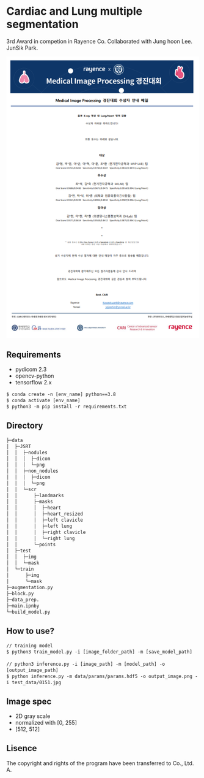 # Cardiac and Lung multiple segmentation
3rd Award in competion in Rayence Co.
Collaborated with Jung hoon Lee. JunSik Park.

![award](./images/competition.png)


## Requirements
- pydicom 2.3
- opencv-python
- tensorflow 2.x
```
$ conda create -n [env_name] python==3.8
$ conda activate [env_name]
$ python3 -m pip install -r requirements.txt
```

## Directory
```
├─data
│  ├─JSRT
│  │  ├─nodules
│  │  │  ├─dicom
│  │  │  └─png
│  │  ├─non_nodules
│  │  │  ├─dicom
│  │  │  └─png
│  │  └─scr
│  │      ├─landmarks
│  │      ├─masks
│  │      │  ├─heart
│  │      │  ├─heart_resized
│  │      │  ├─left clavicle
│  │      │  ├─left lung
│  │      │  ├─right clavicle
│  │      │  └─right lung
│  │      └─points
│  ├─test
│  │  ├─img
│  │  └─mask
│  └─train
│      ├─img
│      └─mask
├─augmentation.py 
├─block.py
├─data_prep.
├─main.ipnby
└─build_model.py

```

## How to use?
```
// training model
$ python3 train_model.py -i [image_folder_path] -m [save_model_path]

// python3 inference.py -i [image_path] -m [model_path] -o [output_image_path]
$ python inference.py -m data/params/params.hdf5 -o output_image.png -i test_data/0151.jpg
```

## Image spec
- 2D gray scale
- normalized with [0, 255]
- [512, 512]


## Lisence
The copyright and rights of the program have been transferred to Co., Ltd. A.
